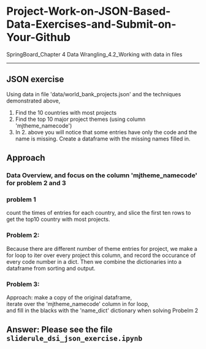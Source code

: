 # Project-Work-on-JSON-Based-Data-Exercises-and-Submit-on-Your-Github
SpringBoard_Chapter 4 Data Wrangling_4.2_Working with data in files

****
## JSON exercise

Using data in file 'data/world_bank_projects.json' and the techniques demonstrated above,
1. Find the 10 countries with most projects
2. Find the top 10 major project themes (using column 'mjtheme_namecode')
3. In 2. above you will notice that some entries have only the code and the name is missing. Create a dataframe with the missing names filled in.

## Approach
### Data Overview, and focus on the column 'mjtheme_namecode' for problem 2 and 3

### problem 1
count the times of entries for each country, and slice the first ten rows to get the top10 country with most projects.

### Problem 2:

Because there are different number of theme entries for project, we make a for loop to iter over every project this column, and record the occurance of every code number in a dict. Then we combine the dictionaries into a dataframe from sorting and output.

### Problem 3:
Approach: make a copy of the original dataframe,<br>
           iterate over the 'mjtheme_namecode' column in for loop, <br>
           and fill in the blacks with the 'name_dict' dictionary when solving Probelm 2

## Answer: Please see the file `sliderule_dsi_json_exercise.ipynb`
